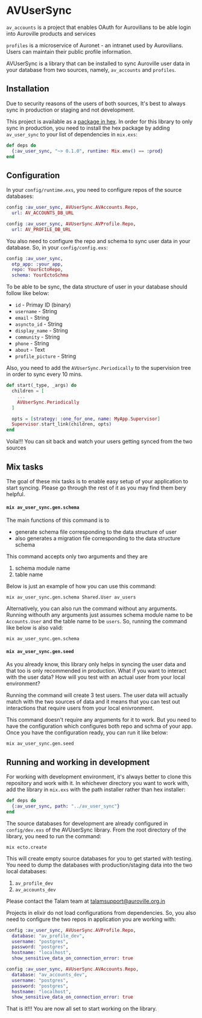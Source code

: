 # AVUserSync

`av_accounts` is a project that enables OAuth for Aurovilians to be able login into Auroville products and services

`profiles` is a microservice of Auronet - an intranet used by Aurovilians. Users can maintain their public profile information.

AVUserSync is a library that can be installed to sync Auroville user data in your database from two sources, namely, `av_accounts` and `profiles`.

## Installation
Due to security reasons of the users of both sources, It's best to always sync in production or staging and not development. 

This project is available as a [package in hex](). In order for this library to only sync in production, you need to install the hex package by adding `av_user_sync` to your list of dependencies in `mix.exs`:
```elixir
def deps do
  {:av_user_sync, "~> 0.1.0", runtime: Mix.env() == :prod}
end
```

## Configuration
In your `config/runtime.exs`, you need to configure repos of the source databases:
```elixir
config :av_user_sync, AVUserSync.AVAccounts.Repo,
  url: AV_ACCOUNTS_DB_URL

config :av_user_sync, AVUserSync.AVProfile.Repo,
  url: AV_PROFILE_DB_URL
```

You also need to configure the repo and schema to sync user data in your database. So, in your `config/config.exs`:
```elixir
config :av_user_sync,
  otp_app: :your_app,
  repo: YourEctoRepo,
  schema: YourEctoSchma
```

To be able to be sync, the data structure of user in your database should follow like below:
- `id` - Primay ID (binary)
- `username` - String
- `email` - String
- `asyncto_id` - String
- `display_name` - String
- `community` - String
- `phone` - String
- `about` - Text
- `profile_picture` - String

Also, you need to add the `AVUserSync.Periodically` to the supervision tree in order to sync every 10 mins.
```elixir
def start(_type, _args) do
  children = [
    ...
    AVUserSync.Periodically
  ]

  opts = [strategy: :one_for_one, name: MyApp.Supervisor]
  Supervisor.start_link(children, opts)
end
```

Voila!!! You can sit back and watch your users getting synced from the two sources

## Mix tasks
The goal of these mix tasks is to enable easy setup of your application to start syncing. Please go through the rest of it as you may find them bery helpful.

#### `mix av_user_sync.gen.schema`
The main functions of this command is to
- generate schema file corresponding to the data structure of user
- also generates a migration file corresponding to the data structure schema

This command accepts only two arguments and they are
 1. schema module name
 1. table name
 
Below is just an example of how you can use this command:
```console
mix av_user_sync.gen.schema Shared.User av_users
```

Alternatively, you can also run the command without any arguments. Running withouth any arguments just assumes schema module name to be `Accounts.User` and the table name to be `users`. So, running the command like below is also valid:
```console
mix av_user_sync.gen.schema
```

#### `mix av_user_sync.gen.seed`
As you already know, this library only helps in syncing the user data and that too is only recommended in production. What if you want to interact with the user data? How will you test with an actual user from your local environment?

Running the command will create 3 test users. The user data will actually match with the two sources of data and it means that you can test out interactions that require users from your local enivronment.

This command doesn't require any arguments for it to work. But you need to have the configuration which configures both repo and schma of your app. Once you have the configuration ready, you can run it like below:
```console
mix av_user_sync.gen.seed
```

## Running and working in development
For working with development environment, it's always better to clone this repository and work with it. In whichever directory you want to work with, add the library in `mix.exs` with the path installer rather than hex installer:
```elixir
def deps do
  {:av_user_sync, path: "../av_user_sync"}
end
```

The source databases for development are already configured in `config/dev.exs` of the AVUserSync library. From the root directory of the library, you need to run the command:
```
mix ecto.create
```
This will create empty source databases for you to get started with testing. You need to dump the databases with production/staging data into the two local databases:
1. `av_profile_dev`
2. `av_accounts_dev`

Please contact the Talam team at [talamsupport@auroville.org.in](mailto:talamsupport@auroville.org.in)

Projects in elixir do not load configurations from dependencies. So, you also need to configure the two repos in application you are working with:
```elixir
config :av_user_sync, AVUserSync.AVProfile.Repo,
  database: "av_profile_dev",
  username: "postgres",
  password: "postgres",
  hostname: "localhost",
  show_sensitive_data_on_connection_error: true

config :av_user_sync, AVUserSync.AVAccounts.Repo,
  database: "av_accounts_dev",
  username: "postgres",
  password: "postgres",
  hostname: "localhost",
  show_sensitive_data_on_connection_error: true
```

That is it!!! You are now all set to start working on the library.